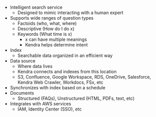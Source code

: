 
- Intelligent search service
	- Designed to mimic interacting with a human expert
- Supports wide ranges of question types
	- Factoids (who, what, where)
	- Descriptive (How do I do x)
	- Keywords (What time is x)
		- x can have multiple meanings
		- Kendra helps determine intent
- Index
	- Searchable data organized in an efficient way
- Data source
	- Where data lives
	- Kendra connects and indexes from this location
	- S3, Confluence, Google Workspace, RDS, OneDrive, Salesforce, Kendra Web Crawler, Workdocs, FSx, etc
- Synchronizes with index based on a schedule
- Documents
	- Structured (FAQs), Unstructured (HTML, PDFs, text, etc)
- Integrates with AWS services
	- IAM, Identity Center (SSO), etc